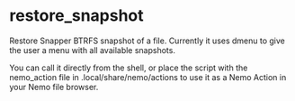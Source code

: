 # restore_snapshot
Restore Snapper BTRFS snapshot of a file.
Currently it uses dmenu to give the user a menu with all available snapshots.

You can call it directly from the shell, or place the script with the nemo_action file in .local/share/nemo/actions to use it as a Nemo Action in your Nemo file browser.
